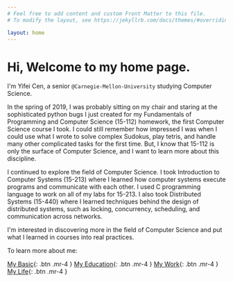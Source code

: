 ```yaml
---
# Feel free to add content and custom Front Matter to this file.
# To modify the layout, see https://jekyllrb.com/docs/themes/#overriding-theme-defaults

layout: home
---
```


# Hi, Welcome to my home page. 

I'm Yifei Cen, a senior `@Carnegie-Mellon-University` studying Computer Science. 

In the spring of 2019, I was probably sitting on my chair and staring at the sophisticated python bugs I just created for my Fundamentals of Programming and Computer Science (15-112) homework, the first Computer Science course I took. I could still remember how impressed I was when I could use what I wrote to solve complex Sudokus, play tetris, and handle many other complicated tasks for the first time. But, I know that 15-112 is only the surface of Computer Science, and I want to learn more about this discipline.

I continued to explore the field of Computer Science. I took Introduction to Computer Systems (15-213) where I learned how computer systems execute programs and communicate with each other. I used C programming language to work on all of my labs for 15-213. I also took Distributed Systems (15-440) where I learned techniques behind the design of distributed systems, such as locking, concurrency, scheduling, and communication across networks.

I'm interested in discovering more in the field of Computer Science and put what I learned in courses into real practices.

To learn more about me:

[My Basic](basic/){: .btn .mr-4 } [My Education](education/){: .btn .mr-4 } [My Work](work/){: .btn .mr-4 } [My Life](life/){: .btn .mr-4 }